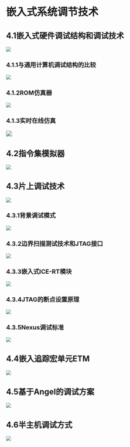 # 嵌入式系统调节技术

## 4.1嵌入式硬件调试结构和调试技术

<img src="https://gitee.com/cpicture/picture-1/raw/master/202110080833911.png" style="zoom: 80%;" />

### 4.1.1与通用计算机调试结构的比较

<img src="https://gitee.com/cpicture/picture-1/raw/master/202110080834654.png" style="zoom:80%;" />

### 4.1.2ROM仿真器

<img src="https://gitee.com/cpicture/picture-1/raw/master/202110080851886.png" style="zoom:80%;" />

### 4.1.3实时在线仿真

![](https://gitee.com/cpicture/picture-1/raw/master/202110080840411.png)

## 4.2指令集模拟器
<img src="https://gitee.com/cpicture/picture-1/raw/master/202110080850330.png" style="zoom:80%;" />

## 4.3片上调试技术

<img src="https://gitee.com/cpicture/picture-1/raw/master/202110090859791.png" style="zoom:80%;" />

### 4.3.1背景调试模式

<img src="https://gitee.com/cpicture/picture-1/raw/master/202110090901354.png" style="zoom:80%;" />

### 4.3.2边界扫描测试技术和JTAG接口

<img src="https://gitee.com/cpicture/picture-1/raw/master/202110090920557.jpg" style="zoom:80%;" />

### 4.3.3嵌入式ICE-RT模块

<img src="https://gitee.com/cpicture/picture-1/raw/master/202110090924907.jpg" style="zoom:80%;" />

### 4.3.4JTAG的断点设置原理

<img src="https://gitee.com/cpicture/picture-1/raw/master/202110090925260.png" style="zoom:80%;" />

### 4.3.5Nexus调试标准

<img src="https://gitee.com/cpicture/picture-1/raw/master/202110090926320.png" style="zoom:80%;" />

## 4.4嵌入追踪宏单元ETM

<img src="https://gitee.com/cpicture/picture-1/raw/master/202110090927856.png" style="zoom:80%;" />

## 4.5基于Angel的调试方案

<img src="https://gitee.com/cpicture/picture-1/raw/master/202110090928685.png" style="zoom:80%;" />

## 4.6半主机调试方式

<img src="https://gitee.com/cpicture/picture-1/raw/master/202110090928485.png" style="zoom:80%;" />

